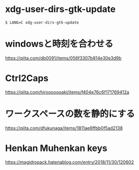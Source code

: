 # xdg-user-dirs-gtk-update
```
$ LANG=C xdg-user-dirs-gtk-update
```

# windowsと時刻を合わせる
https://qiita.com/db0091/items/056f3307b814e30e3d9b

# Ctrl2Caps
https://qiita.com/hirooooooaki/items/f404e76c6f171769412a

# ワークスペースの数を静的にする
https://qiita.com/dfukunaga/items/1811ae6ffbb0f5ad2138

# Henkan Muhenkan keys
https://magidropack.hatenablog.com/entry/2018/11/30/120602
